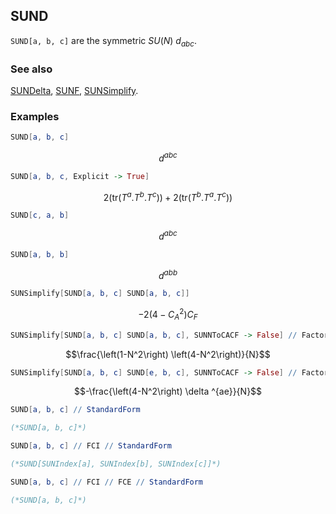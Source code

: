 ## SUND

`SUND[a, b, c]` are the symmetric $SU(N)$ $d_{abc}$.

### See also

[SUNDelta](SUNDelta), [SUNF](SUNF), [SUNSimplify](SUNSimplify).

### Examples

```mathematica
SUND[a, b, c]
```

$$d^{abc}$$

```mathematica
SUND[a, b, c, Explicit -> True]
```

$$2 \left(\text{tr}(T^a.T^b.T^c)\right)+2 \left(\text{tr}(T^b.T^a.T^c)\right)$$

```mathematica
SUND[c, a, b]
```

$$d^{abc}$$

```mathematica
SUND[a, b, b]
```

$$d^{abb}$$

```mathematica
SUNSimplify[SUND[a, b, c] SUND[a, b, c]]
```

$$-2 \left(4-C_A^2\right) C_F$$

```mathematica
SUNSimplify[SUND[a, b, c] SUND[a, b, c], SUNNToCACF -> False] // Factor2
```

$$\frac{\left(1-N^2\right) \left(4-N^2\right)}{N}$$

```mathematica
SUNSimplify[SUND[a, b, c] SUND[e, b, c], SUNNToCACF -> False] // Factor2
```

$$-\frac{\left(4-N^2\right) \delta ^{ae}}{N}$$

```mathematica
SUND[a, b, c] // StandardForm

(*SUND[a, b, c]*)
```

```mathematica
SUND[a, b, c] // FCI // StandardForm

(*SUND[SUNIndex[a], SUNIndex[b], SUNIndex[c]]*)
```

```mathematica
SUND[a, b, c] // FCI // FCE // StandardForm

(*SUND[a, b, c]*)
```